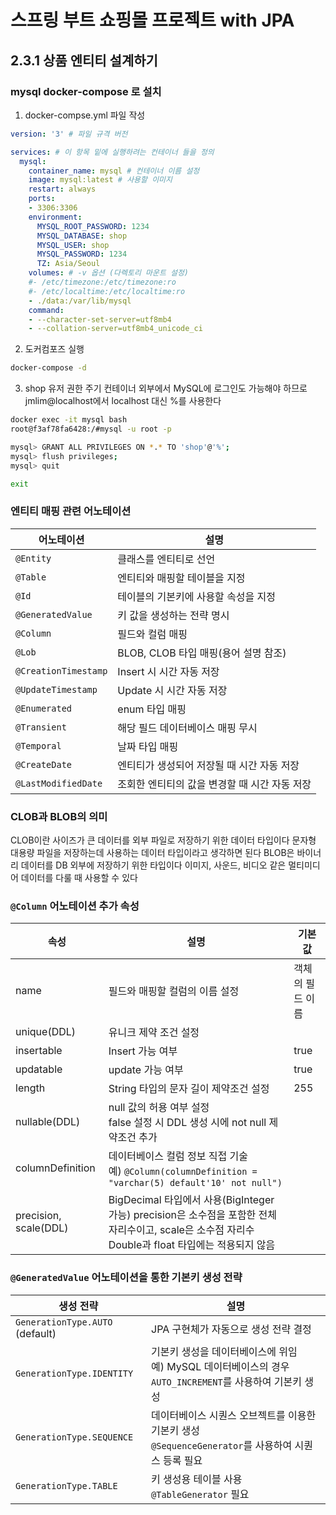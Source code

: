 # 스프링 부트 쇼핑몰 프로젝트 with JPA
## 2.3.1 상품 엔티티 설계하기

### mysql docker-compose 로 설치
1. docker-compse.yml 파일 작성
```yaml
version: '3' # 파일 규격 버전

services: # 이 항목 밑에 실행하려는 컨테이너 들을 정의
  mysql:
    container_name: mysql # 컨테이너 이름 설정
    image: mysql:latest # 사용할 이미지
    restart: always
    ports:
    - 3306:3306
    environment:
      MYSQL_ROOT_PASSWORD: 1234
      MYSQL_DATABASE: shop
      MYSQL_USER: shop
      MYSQL_PASSWORD: 1234
      TZ: Asia/Seoul
    volumes: # -v 옵션 (다렉토리 마운트 설정)
    #- /etc/timezone:/etc/timezone:ro
    #- /etc/localtime:/etc/localtime:ro
    - ./data:/var/lib/mysql
    command:
    - --character-set-server=utf8mb4
    - --collation-server=utf8mb4_unicode_ci
```

2. 도커컴포즈 실행
```bash
docker-compose -d
```

3. shop 유저 권한 주기
컨테이너 외부에서 MySQL에 로그인도 가능해야 하므로 jmlim@localhost에서 localhost 대신 %를 사용한다
```bash
docker exec -it mysql bash
root@f3af78fa6428:/#mysql -u root -p

mysql> GRANT ALL PRIVILEGES ON *.* TO 'shop'@'%';
mysql> flush privileges;
mysql> quit

exit
```


### 엔티티 매핑 관련 어노테이션
| 어노테이션            | 설명                                          |
| -------------------- | --------------------------------------------- |
| `@Entity`            | 클래스를 엔티티로 선언                        |
| `@Table`             | 엔티티와 매핑할 테이블을 지정                 |
| `@Id`                | 테이블의 기본키에 사용할 속성을 지정          |
| `@GeneratedValue`    | 키 값을 생성하는 전략 명시                    |
| `@Column`            | 필드와 컬럼 매핑                              |
| `@Lob`               | BLOB, CLOB 타입 매핑(용어 설명 참조)          |
| `@CreationTimestamp` | Insert 시 시간 자동 저장                      |
| `@UpdateTimestamp`   | Update 시 시간 자동 저장                      |
| `@Enumerated`        | enum 타입 매핑                                |
| `@Transient`         | 해당 필드 데이터베이스 매핑 무시              |
| `@Temporal`          | 날짜 타입 매핑                                |
| `@CreateDate`        | 엔티티가 생성되어 저장될 때 시간 자동 저장    |
| `@LastModifiedDate`  | 조회한 엔티티의 값을 변경할 때 시간 자동 저장 |

### CLOB과 BLOB의 의미
CLOB이란 사이즈가 큰 데이터를 외부 파일로 저장하기 위한 데이터 타입이다
문자형 대용량 파일을 저장하는데 사용하는 데이터 타입이라고 생각하면 된다
BLOB은 바이너리 데이터를 DB 외부에 저장하기 위한 타입이다
이미지, 사운드, 비디오 같은 멀티미디어 데이터를 다룰 때 사용할 수 있다

### `@Column` 어노테이션 추가 속성
| 속성                  | 설명                                                         | 기본값           |
| --------------------- | ------------------------------------------------------------ | ---------------- |
| name                  | 필드와 매핑할 컬럼의 이름 설정                               | 객체의 필드 이름 |
| unique(DDL)           | 유니크 제약 조건 설정                                        |                  |
| insertable            | Insert 가능 여부                                             | true             |
| updatable             | update 가능 여부                                             | true             |
| length                | String 타입의 문자 길이 제약조건 설정                        | 255              |
| nullable(DDL)         | null 값의 허용 여부 설정<br />false 설정 시 DDL 생성 시에 not null 제약조건 추가 |                  |
| columnDefinition      | 데이터베이스 컬럼 정보 직접 기술<br />예) `@Column(columnDefinition = "varchar(5) default'10' not null")` |                  |
| precision, scale(DDL) | BigDecimal 타입에서 사용(BigInteger 가능) precision은 소수점을 포함한 전체 자리수이고, scale은 소수점 자리수<br />Double과 float 타입에는 적용되지 않음 |                  |

### `@GeneratedValue` 어노테이션을 통한 기본키 생성 전략
| 생성 전략                     | 설명                                                         |
| ----------------------------- | ------------------------------------------------------------ |
| `GenerationType.AUTO` (default) | JPA 구현체가 자동으로 생성 전략 결정                         |
| `GenerationType.IDENTITY`       | 기본키 생성을 데이터베이스에 위임<br />예) MySQL 데이터베이스의 경우 `AUTO_INCREMENT`를 사용하여 기본키 생성 |
| `GenerationType.SEQUENCE`       | 데이터베이스 시퀀스 오브젝트를 이용한 기본키 생성<br />`@SequenceGenerator`를 사용하여 시퀀스 등록 필요 |
| `GenerationType.TABLE`          | 키 생성용 테이블 사용<br />`@TableGenerator` 필요              |